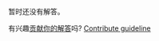 
暂时还没有解答。

有兴趣[贡献你的解答](https://github.com/BFEdev/BFE.dev-solutions/blob/main/problem/search-last-index-with-binary-search-possible-duplicate-array_zh.md)吗? [Contribute guideline](https://github.com/BFEdev/BFE.dev-solutions#how-to-contribute)
